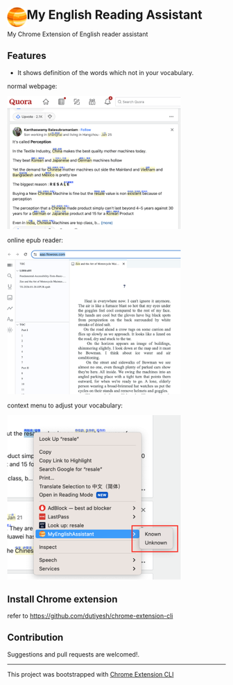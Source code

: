 # <img src="public/icons/icon_48.png" width="45" align="left"> My English Reading Assistant

My Chrome Extension of English reader assistant



## Features

- It shows definition of the words which not in your vocabulary.

normal webpage:

<img src="public/screenshots/webpage.png" width="400">

online epub reader:

<img src="public/screenshots/epub.png" width="400">

context menu to adjust your vocabulary:

<img src="public/screenshots/context-menu.png" width="400">

## Install Chrome extension

refer to https://github.com/dutiyesh/chrome-extension-cli



## Contribution

Suggestions and pull requests are welcomed!.

---

This project was bootstrapped with [Chrome Extension CLI](https://github.com/dutiyesh/chrome-extension-cli)

